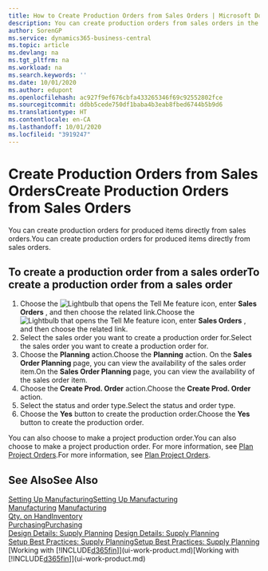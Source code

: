 ```yaml
---
title: How to Create Production Orders from Sales Orders | Microsoft Docs
description: You can create production orders from sales orders in the Sales & Marketing department.
author: SorenGP
ms.service: dynamics365-business-central
ms.topic: article
ms.devlang: na
ms.tgt_pltfrm: na
ms.workload: na
ms.search.keywords: ''
ms.date: 10/01/2020
ms.author: edupont
ms.openlocfilehash: ac927f9ef676cbfa433265346f69c92552802fce
ms.sourcegitcommit: ddbb5cede750df1baba4b3eab8fbed6744b5b9d6
ms.translationtype: HT
ms.contentlocale: en-CA
ms.lasthandoff: 10/01/2020
ms.locfileid: "3919247"
---
```

# <a name="create-production-orders-from-sales-orders"></a><span data-ttu-id="12647-103">Create Production Orders from Sales Orders</span><span class="sxs-lookup"><span data-stu-id="12647-103">Create Production Orders from Sales Orders</span></span>
<span data-ttu-id="12647-104">You can create production orders for produced items directly from sales orders.</span><span class="sxs-lookup"><span data-stu-id="12647-104">You can create production orders for produced items directly from sales orders.</span></span>  

## <a name="to-create-a-production-order-from-a-sales-order"></a><span data-ttu-id="12647-105">To create a production order from a sales order</span><span class="sxs-lookup"><span data-stu-id="12647-105">To create a production order from a sales order</span></span>  

1.  <span data-ttu-id="12647-106">Choose the ![Lightbulb that opens the Tell Me feature](media/ui-search/search_small.png "Tell me what you want to do") icon, enter **Sales Orders** , and then choose the related link.</span><span class="sxs-lookup"><span data-stu-id="12647-106">Choose the ![Lightbulb that opens the Tell Me feature](media/ui-search/search_small.png "Tell me what you want to do") icon, enter **Sales Orders** , and then choose the related link.</span></span>  
2.  <span data-ttu-id="12647-107">Select the sales order you want to create a production order for.</span><span class="sxs-lookup"><span data-stu-id="12647-107">Select the sales order you want to create a production order for.</span></span>  
3.  <span data-ttu-id="12647-108">Choose the **Planning** action.</span><span class="sxs-lookup"><span data-stu-id="12647-108">Choose the **Planning** action.</span></span> <span data-ttu-id="12647-109">On the **Sales Order Planning** page, you can view the availability of the sales order item.</span><span class="sxs-lookup"><span data-stu-id="12647-109">On the **Sales Order Planning** page, you can view the availability of the sales order item.</span></span>  
4.  <span data-ttu-id="12647-110">Choose the **Create Prod. Order** action.</span><span class="sxs-lookup"><span data-stu-id="12647-110">Choose the **Create Prod. Order** action.</span></span>  
5.  <span data-ttu-id="12647-111">Select the status and order type.</span><span class="sxs-lookup"><span data-stu-id="12647-111">Select the status and order type.</span></span>  
6.  <span data-ttu-id="12647-112">Choose the **Yes** button to create the production order.</span><span class="sxs-lookup"><span data-stu-id="12647-112">Choose the **Yes** button to create the production order.</span></span>

<span data-ttu-id="12647-113">You can also choose to make a project production order.</span><span class="sxs-lookup"><span data-stu-id="12647-113">You can also choose to make a project production order.</span></span> <span data-ttu-id="12647-114">For more information, see [Plan Project Orders](production-how-to-plan-project-orders.md).</span><span class="sxs-lookup"><span data-stu-id="12647-114">For more information, see [Plan Project Orders](production-how-to-plan-project-orders.md).</span></span>   

## <a name="see-also"></a><span data-ttu-id="12647-115">See Also</span><span class="sxs-lookup"><span data-stu-id="12647-115">See Also</span></span>  
[<span data-ttu-id="12647-116">Setting Up Manufacturing</span><span class="sxs-lookup"><span data-stu-id="12647-116">Setting Up Manufacturing</span></span>](production-configure-production-processes.md)  
<span data-ttu-id="12647-117">[Manufacturing](production-manage-manufacturing.md)  </span><span class="sxs-lookup"><span data-stu-id="12647-117">[Manufacturing](production-manage-manufacturing.md)  </span></span>  
[<span data-ttu-id="12647-118">Qty. on Hand</span><span class="sxs-lookup"><span data-stu-id="12647-118">Inventory</span></span>](inventory-manage-inventory.md)  
[<span data-ttu-id="12647-119">Purchasing</span><span class="sxs-lookup"><span data-stu-id="12647-119">Purchasing</span></span>](purchasing-manage-purchasing.md)  
<span data-ttu-id="12647-120">[Design Details: Supply Planning](design-details-supply-planning.md) </span><span class="sxs-lookup"><span data-stu-id="12647-120">[Design Details: Supply Planning](design-details-supply-planning.md) </span></span>  
[<span data-ttu-id="12647-121">Setup Best Practices: Supply Planning</span><span class="sxs-lookup"><span data-stu-id="12647-121">Setup Best Practices: Supply Planning</span></span>](setup-best-practices-supply-planning.md)  
<span data-ttu-id="12647-122">[Working with [!INCLUDE[d365fin](includes/d365fin_md.md)]](ui-work-product.md)</span><span class="sxs-lookup"><span data-stu-id="12647-122">[Working with [!INCLUDE[d365fin](includes/d365fin_md.md)]](ui-work-product.md)</span></span>

